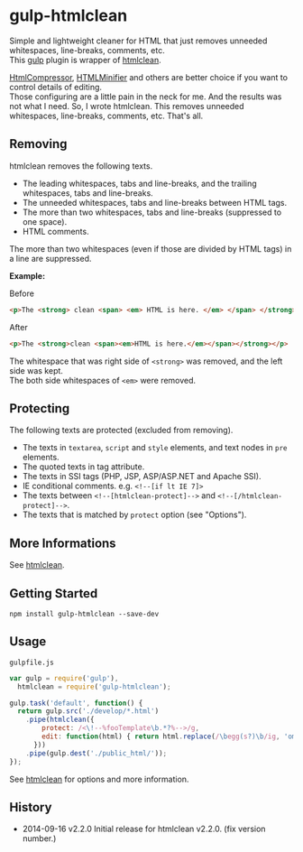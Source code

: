 # gulp-htmlclean

Simple and lightweight cleaner for HTML that just removes unneeded whitespaces, line-breaks, comments, etc.  
This [gulp](http://gulpjs.com/) plugin is wrapper of [htmlclean](https://github.com/anseki/htmlclean).

[HtmlCompressor](http://code.google.com/p/htmlcompressor/), [HTMLMinifier](https://github.com/kangax/html-minifier) and others are better choice if you want to control details of editing.  
Those configuring are a little pain in the neck for me. And the results was not what I need. So, I wrote htmlclean. This removes unneeded whitespaces, line-breaks, comments, etc. That's all.

## Removing
htmlclean removes the following texts.

+ The leading whitespaces, tabs and line-breaks, and the trailing whitespaces, tabs and line-breaks.
+ The unneeded whitespaces, tabs and line-breaks between HTML tags.
+ The more than two whitespaces, tabs and line-breaks (suppressed to one space).
+ HTML comments.

The more than two whitespaces (even if those are divided by HTML tags) in a line are suppressed.

**Example:**

Before

```html
<p>The <strong> clean <span> <em> HTML is here. </em> </span> </strong> </p>
```

After

```html
<p>The <strong>clean <span><em>HTML is here.</em></span></strong></p>
```

The whitespace that was right side of `<strong>` was removed, and the left side was kept.  
The both side whitespaces of `<em>` were removed.

## Protecting
The following texts are protected (excluded from removing).

+ The texts in `textarea`, `script` and `style` elements, and text nodes in `pre` elements.
+ The quoted texts in tag attribute.
+ The texts in SSI tags (PHP, JSP, ASP/ASP.NET and Apache SSI).
+ IE conditional comments. e.g. `<!--[if lt IE 7]>`
+ The texts between `<!--[htmlclean-protect]-->` and `<!--[/htmlclean-protect]-->`.
+ The texts that is matched by `protect` option (see "Options").

## More Informations
See [htmlclean](https://github.com/anseki/htmlclean).

## Getting Started

```shell
npm install gulp-htmlclean --save-dev
```

## Usage

`gulpfile.js`

```js
var gulp = require('gulp'),
  htmlclean = require('gulp-htmlclean');

gulp.task('default', function() {
  return gulp.src('./develop/*.html')
    .pipe(htmlclean({
        protect: /<\!--%fooTemplate\b.*?%-->/g,
        edit: function(html) { return html.replace(/\begg(s?)\b/ig, 'omelet$1'); }
      }))
    .pipe(gulp.dest('./public_html/'));
});
```

See [htmlclean](https://github.com/anseki/htmlclean) for options and more information.

## History
 * 2014-09-16			v2.2.0			Initial release for htmlclean v2.2.0. (fix version number.)
